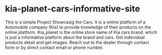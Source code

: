 # kia-planet-cars-informative-site

This is a simple Project Showcasig the Cars.
It is a online platform of a Automobile company (Kia) to provide knowledge of their products on the online platform.
Kia_planet is the online store name of Kia cars brand. which is just a informative platform about the brand and cars.
Get indevidual products detail and get images.
Reach out to the dealer through contact form or by direct contact email or phone number.

